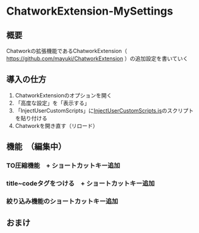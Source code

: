 # ChatworkExtension-MySettings

## 概要

Chatworkの拡張機能であるChatworkExtension（ https://github.com/mayuki/ChatworkExtension ）の追加設定を書いていく

## 導入の仕方

1. ChatworkExtensionのオプションを開く
1. 「高度な設定」を「表示する」
1. 「InjectUserCustomScripts」に[InjectUserCustomScripts.js](./InjectUserCustomScripts.js)のスクリプトを貼り付ける
1. Chatworkを開き直す（リロード）

## 機能　（編集中）

### TO圧縮機能　+ ショートカットキー追加



### title~codeタグをつける　+ ショートカットキー追加


### 絞り込み機能のショートカットキー追加


## おまけ


